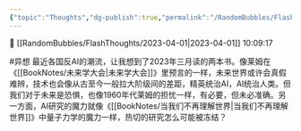 ```yaml
---
{"topic":"Thoughts","dg-publish":true,"permalink":"/RandomBubbles/FlashThoughts/2023-04-01/","dgPassFrontmatter":true,"noteIcon":""}
---
```


📅 [[RandomBubbles/FlashThoughts/2023-04-01\|2023-04-01]] 10:09:17

#异想 最近各国反AI的潮流，让我想到了2023年三月读的两本书。像莱姆在《[[BookNotes/未来学大会\|未来学大会]]》里预言的一样，未来世界或许会真假难辨，技术也会像从古至今一般拉大阶级间的差距，精英统治AI，AI统治人类。但我们对于未来是恐惧，也像1960年代莱姆的担忧一样，有必要，但未必准确。另一方面，AI研究的魔力就像《[[BookNotes/当我们不再理解世界\|当我们不再理解世界]]》中量子力学的魔力一样，热切的研究怎么可能被冻结？
